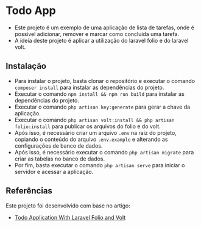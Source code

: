 # Todo App
 - Este projeto é um exemplo de uma aplicação de lista de tarefas, onde é possível adicionar, remover e marcar como concluída uma tarefa.
 - A ideia deste projeto é aplicar a utilização do laravel folio e do laravel volt.

## Instalação
  - Para instalar o projeto, basta clonar o repositório e executar o comando `composer install` para instalar as dependências do projeto.
  - Executar o comando `npm install && npm run build` para instalar as dependências do projeto.
  - Executar o comando `php artisan key:generate` para gerar a chave da aplicação.
  - Executar o comando `php artisan volt:install && php artisan folio:install` para publicar os arquivos do folio e do volt.
  - Após isso, é necessário criar um arquivo `.env` na raiz do projeto, copiando o conteúdo do arquivo `.env.example` e alterando as configurações de banco de dados.
  - Após isso, é necessário executar o comando `php artisan migrate` para criar as tabelas no banco de dados.
  - Por fim, basta executar o comando `php artisan serve` para iniciar o servidor e acessar a aplicação.

## Referências
Este projeto foi desenvolvido com base no artigo:
 - [Todo Application With Laravel Folio and Volt](https://nunomaduro.com/todo_application_with_laravel_folio_and_volt)
